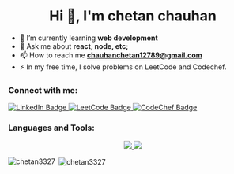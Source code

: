 <h1 align="center">Hi 👋, I'm chetan chauhan</h1>

- 🌱 I’m currently learning **web development**
- 💬 Ask me about **react, node, etc;**
- 📫 How to reach me **chauhanchetan12789@gmail.com**
- ⚡ In my free time, I solve problems on LeetCode and Codechef.
  
<h3 align="left">Connect with me:</h3>
  <a href="https://www.linkedin.com/in/chetan-chauhan-860106258/">
    <img src="https://img.shields.io/badge/LinkedIn-blue?style=for-the-badge&logo=linkedin&logoColor=white" alt="LinkedIn Badge"/>
  </a>
  <a href="https://leetcode.com/chetan3327_85/">
    <img src="https://img.shields.io/badge/LeetCode-orange?style=for-the-badge&logo=leetcode&logoColor=white" alt="LeetCode Badge"/>
  </a>
  <a href="https://www.codechef.com/users/chetan3327">
    <img src="https://img.shields.io/badge/CodeChef-red?style=for-the-badge&logo=codechef&logoColor=white" alt="CodeChef Badge"/>
  </a>


<h3 align="left">Languages and Tools:</h3>

<p align="center">
<a href="https://skillicons.dev">
    <img src="https://skillicons.dev/icons?i=python,cpp,js" />
</a>
<a href="https://skillicons.dev">
    <img src="https://skillicons.dev/icons?i=html,css,tailwind,nodejs,expressjs,mongo,mysql,react" />
</a>
</p>
</div>

<p><img align="left" src="https://github-readme-stats.vercel.app/api/top-langs?username=chetan3327&show_icons=true&locale=en" alt="chetan3327" /></p>

<p>&nbsp;<img align="center" src="https://github-readme-stats.vercel.app/api?username=chetan3327&show_icons=true&locale=en" alt="chetan3327" /></p>

